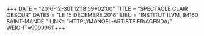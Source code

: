 +++
DATE = "2016-12-30T12:18:59+02:00"
TITLE = "SPECTACLE CLAIR OBSCUR"
DATES = "LE 15 DÉCEMBRE 2016"
LIEU = "INSTITUT ILVM, 94160 SAINT-MANDÉ "
LINK= "HTTP://MANOEL-ARTISTE.FR/AGENDA/"
WEIGHT=9999961
+++
